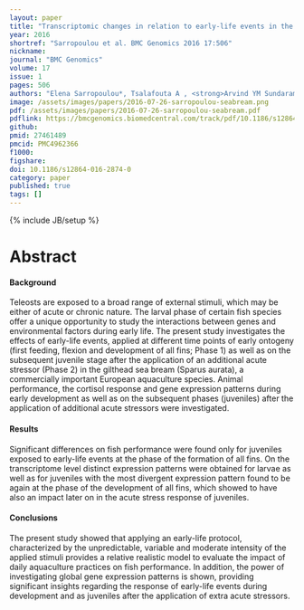 ```yaml
---
layout: paper
title: "Transcriptomic changes in relation to early-life events in the gilthead sea bream (<emb>Sparus aurata</emb>)"
year: 2016
shortref: "Sarropoulou et al. BMC Genomics 2016 17:506"
nickname: 
journal: "BMC Genomics"
volume: 17
issue: 1
pages: 506
authors: "Elena Sarropoulou*, Tsalafouta A , <strong>Arvind YM Sundaram</strong>, Gregor D Gilfillan, Georgios Kotoulas, Nikos Papandroulakis, Michael Pavlidis"
image: /assets/images/papers/2016-07-26-sarropoulou-seabream.png
pdf: /assets/images/papers/2016-07-26-sarropoulou-seabream.pdf
pdflink: https://bmcgenomics.biomedcentral.com/track/pdf/10.1186/s12864-016-2874-0?site=bmcgenomics.biomedcentral.com
github: 
pmid: 27461489
pmcid: PMC4962366
f1000: 
figshare: 
doi: 10.1186/s12864-016-2874-0
category: paper
published: true
tags: []
---
```

{% include JB/setup %}

# Abstract 

#### Background
Teleosts are exposed to a broad range of external stimuli, which may be either of acute or chronic nature. The larval phase of certain fish species offer a unique opportunity to study the interactions between genes and environmental factors during early life. The present study investigates the effects of early-life events, applied at different time points of early ontogeny (first feeding, flexion and development of all fins; <emb>Phase 1</emb>) as well as on the subsequent juvenile stage after the application of an additional acute stressor (<emb>Phase 2</emb>) in the gilthead sea bream (<emb>Sparus aurata</emb>), a commercially important European aquaculture species. Animal performance, the cortisol response and gene expression patterns during early development as well as on the subsequent phases (juveniles) after the application of additional acute stressors were investigated.
#### Results
Significant differences on fish performance were found only for juveniles exposed to early-life events at the phase of the formation of all fins. On the transcriptome level distinct expression patterns were obtained for larvae as well as for juveniles with the most divergent expression pattern found to be again at the phase of the development of all fins, which showed to have also an impact later on in the acute stress response of juveniles.
#### Conclusions
The present study showed that applying an early-life protocol, characterized by the unpredictable, variable and moderate intensity of the applied stimuli provides a relative realistic model to evaluate the impact of daily aquaculture practices on fish performance. In addition, the power of investigating global gene expression patterns is shown, providing significant insights regarding the response of early-life events during development and as juveniles after the application of extra acute stressors.

